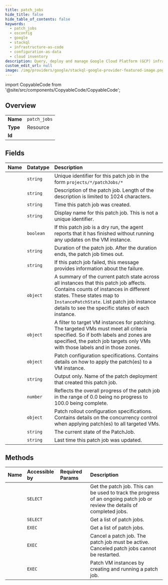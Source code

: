 ```yaml
---
title: patch_jobs
hide_title: false
hide_table_of_contents: false
keywords:
  - patch_jobs
  - osconfig
  - google    
  - stackql
  - infrastructure-as-code
  - configuration-as-data
  - cloud inventory
description: Query, deploy and manage Google Cloud Platform (GCP) infrastructure and resources using SQL
custom_edit_url: null
image: /img/providers/google/stackql-google-provider-featured-image.png
---
```


import CopyableCode from '@site/src/components/CopyableCode/CopyableCode';




## Overview
<table><tbody>
<tr><td><b>Name</b></td><td><code>patch_jobs</code></td></tr>
<tr><td><b>Type</b></td><td>Resource</td></tr>
<tr><td><b>Id</b></td><td><CopyableCode code="google.osconfig.patch_jobs" /></td></tr>
</tbody></table>

## Fields
| Name | Datatype | Description |
|:-----|:---------|:------------|
| <CopyableCode code="name" /> | `string` | Unique identifier for this patch job in the form `projects/*/patchJobs/*` |
| <CopyableCode code="description" /> | `string` | Description of the patch job. Length of the description is limited to 1024 characters. |
| <CopyableCode code="createTime" /> | `string` | Time this patch job was created. |
| <CopyableCode code="displayName" /> | `string` | Display name for this patch job. This is not a unique identifier. |
| <CopyableCode code="dryRun" /> | `boolean` | If this patch job is a dry run, the agent reports that it has finished without running any updates on the VM instance. |
| <CopyableCode code="duration" /> | `string` | Duration of the patch job. After the duration ends, the patch job times out. |
| <CopyableCode code="errorMessage" /> | `string` | If this patch job failed, this message provides information about the failure. |
| <CopyableCode code="instanceDetailsSummary" /> | `object` | A summary of the current patch state across all instances that this patch job affects. Contains counts of instances in different states. These states map to `InstancePatchState`. List patch job instance details to see the specific states of each instance. |
| <CopyableCode code="instanceFilter" /> | `object` | A filter to target VM instances for patching. The targeted VMs must meet all criteria specified. So if both labels and zones are specified, the patch job targets only VMs with those labels and in those zones. |
| <CopyableCode code="patchConfig" /> | `object` | Patch configuration specifications. Contains details on how to apply the patch(es) to a VM instance. |
| <CopyableCode code="patchDeployment" /> | `string` | Output only. Name of the patch deployment that created this patch job. |
| <CopyableCode code="percentComplete" /> | `number` | Reflects the overall progress of the patch job in the range of 0.0 being no progress to 100.0 being complete. |
| <CopyableCode code="rollout" /> | `object` | Patch rollout configuration specifications. Contains details on the concurrency control when applying patch(es) to all targeted VMs. |
| <CopyableCode code="state" /> | `string` | The current state of the PatchJob. |
| <CopyableCode code="updateTime" /> | `string` | Last time this patch job was updated. |
## Methods
| Name | Accessible by | Required Params | Description |
|:-----|:--------------|:----------------|:------------|
| <CopyableCode code="get" /> | `SELECT` | <CopyableCode code="patchJobsId, projectsId" /> | Get the patch job. This can be used to track the progress of an ongoing patch job or review the details of completed jobs. |
| <CopyableCode code="list" /> | `SELECT` | <CopyableCode code="projectsId" /> | Get a list of patch jobs. |
| <CopyableCode code="_list" /> | `EXEC` | <CopyableCode code="projectsId" /> | Get a list of patch jobs. |
| <CopyableCode code="cancel" /> | `EXEC` | <CopyableCode code="patchJobsId, projectsId" /> | Cancel a patch job. The patch job must be active. Canceled patch jobs cannot be restarted. |
| <CopyableCode code="execute" /> | `EXEC` | <CopyableCode code="projectsId" /> | Patch VM instances by creating and running a patch job. |
